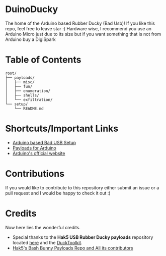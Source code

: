 # DuinoDucky

The home of the Arduino based Rubber Ducky (Bad Usb)!
If you like this repo, feel free to leave star :)
Hardware wise, I recommend you use an Arduino Micro just due to its size but if you want something that is not from Arduino buy a DigiSpark

# Table of Contents
```
root/
├── payloads/
│   ├── misc/
│   ├── fun/
│   ├── enumeration/
│   ├── shells/
│   └── exfiltration/
└── setup/
    └── README.md
```

# Shortcuts/Important Links

- [Arduino based Bad USB Setup](https://github.com/benjibrown/duinoducky/tree/main/setup)
- [Payloads for Arduino](https://github.com/benjibrown/duinoducky/tree/main/payloads)
- [Arduino's official website](https://arduino.cc)

# Contributions

If you would like to contribute to this repository either submit an issue or a pull request and I would be happy to check it out :)

# Credits

Now here lies the wonderful credits.

- Special thanks to the **Hak5 USB Rubber Ducky payloads** repository located [here](https://github.com/hak5/usbrubberducky-payloads) and the [DuckToolkit](https://ducktoolkit.com).
- [Hak5's Bash Bunny Payloads Repo and All its contributors](https://github.com/hak5/bashbunny-payloads)

